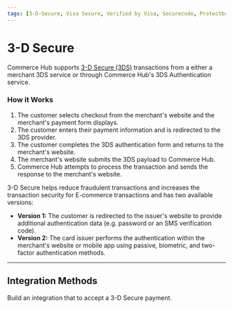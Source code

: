 ```yaml
---
tags: [3-D-Secure, Visa Secure, Verified by Visa, Securecode, Protectbuy, Safekey]
---
```


# 3-D Secure

Commerce Hub supports [3-D Secure (3DS)](?path=docs/Resources/FAQs-Glossary/Glossary.md#3-d-secure) transactions from a either a merchant 3DS service or through Commerce Hub's 3DS Authentication service.

### How it Works

1. The customer selects checkout from the merchant's website and the merchant's payment form displays.
2. The customer enters their payment information and is redirected to the 3DS provider.
3. The customer completes the 3DS authentication form and returns to the merchant's website.
4. The merchant's website submits the 3DS payload to Commerce Hub.
5. Commerce Hub attempts to process the transaction and sends the response to the merchant's website.

3-D Secure helps reduce fraudulent transactions and increases the transaction security for E-commerce transactions and has two available versions:

- **Version 1:** The customer is redirected to the issuer's website to provide additional authentication data (e.g. password or an SMS verification code).
- **Version 2:** The card issuer performs the authentication within the merchant's website or mobile app using passive, biometric, and two-factor authentication methods.

---

## Integration Methods

Build an integration that to accept a 3-D Secure payment.

<!-- type: row -->

<!-- type: card
title: Merchant Managed
description: Allows the 3DS authentication details that were completed by a third-party provider to be passed in the payment authorization transaction to Commerce Hub.
link: ?path=docs/Online-Mobile-Digital/3D-Secure/Merchant-Managed-3DS.md
-->

<!-- type: card
title: Native
description: Allows the integration directly with Commerce Hub to obtain the 3DS authentication details and process the payment authorization transaction within the merchant's website or mobile app.
link: 
-->

<!-- type: card
title: Redirect
description: Allows the integration directly with Commerce Hub to obtain the 3DS authentication details and process the payment authorization transaction after the customer is redirected to the issuer's website..
link: 
-->

<!-- type: row-end -->

